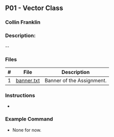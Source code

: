 ## P01 - Vector Class
### Collin Franklin
### Description:

--

### Files

|   #   | File     | Description                      |
| :---: | -------- | -------------------------------- |
|   1   | [banner.txt]() | Banner of the Assignment. |


### Instructions

- 

### Example Command

- None for now.
